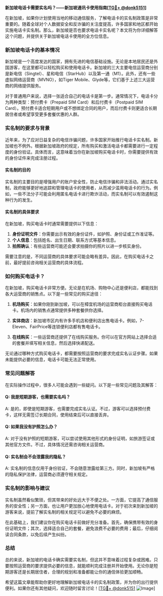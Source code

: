 **新加坡电话卡需要实名吗？——新加坡通讯卡使用指南[[TG💪+ @donk5151](https://t.me/s/donk5151)]**

在新加坡，如果你计划使用当地的移动通信服务，了解电话卡的实名制政策是非常重要的。随着全球对个人数据安全和反诈骗的关注度提高，许多国家和地区都开始实施电话卡实名制。那么，新加坡是否也要求电话卡实名呢？本文将为你详细解答这个问题，并提供关于新加坡电话卡使用的全方位信息。

### 新加坡电话卡的基本情况

新加坡是一个高度发达的国家，拥有先进的电信基础设施。无论是本地居民还是外国游客，在这里都可以轻松购买和使用电话卡。新加坡的三大主要电信运营商分别是新电信（Singtel）、星和电信（StarHub）以及第一通（M1）。此外，还有一些虚拟网络运营商（MVNO），如Tiger Mobile、Glyde等，它们基于上述三大运营商的网络提供服务。

对于普通用户来说，选择一张适合自己的电话卡是第一步。通常情况下，电话卡分为两种类型：预付费卡（Prepaid SIM Card）和后付费卡（Postpaid SIM Card）。预付费卡适合短期用户或不想绑定合同的用户，而后付费卡则更适合长期居住者或希望享受更多套餐优惠的人群。

### 实名制的要求与背景

近年来，为了应对日益复杂的电信诈骗问题，许多国家开始推行电话卡实名制。新加坡也不例外。根据新加坡政府的规定，所有购买和激活电话卡都需要进行一定程度的身份验证。具体而言，这意味着当你在新加坡购买电话卡时，你需要提供有效的身份证件来完成注册过程。

#### 实名制的目的

实名制的主要目的是增强用户的账户安全性，防止电信诈骗和非法活动。通过实名制，政府能够更好地追踪和管理电话卡的使用者，从而减少滥用电话卡的行为。例如，一些不法分子可能会利用匿名电话卡进行欺诈活动，而实名制可以有效遏制这种行为的发生。

#### 实名制的具体要求

在新加坡，购买电话卡时通常需要提供以下信息：

1. **身份证明文件**：你需要出示有效的身份证件，如护照、身份证或工作准证等。
2. **个人信息**：包括姓名、出生日期、联系方式等基本信息。
3. **拍照确认**：有些运营商可能还会要求拍摄你的照片以进一步核实身份。

需要注意的是，不同运营商的具体要求可能会略有差异。因此，在购买电话卡之前，最好提前咨询相关运营商的具体流程。

### 如何购买电话卡？

在新加坡，购买电话卡非常方便。无论是在机场、购物中心还是便利店，都能找到各大运营商的销售点。以下是一些常见的购买途径：

1. **机场购买**：如果你刚到新加坡，可以在樟宜机场的运营商柜台直接购买电话卡。机场内的销售点通常提供多种套餐供你选择。
   
2. **实体商店**：新加坡市区内有许多手机店和便利店出售电话卡。例如，7-Eleven、FairPrice等连锁便利店都有售电话卡。

3. **在线购买**：一些运营商还提供了在线购买服务。你可以在官方网站上选择合适的套餐并填写相关信息，然后选择快递配送。

无论通过哪种方式购买电话卡，都需要按照运营商的要求完成实名认证步骤。如果未能提供必要的信息，电话卡可能无法正常使用。

### 常见问题解答

在实际操作过程中，很多人可能会遇到一些疑问。以下是一些常见问题及其解答：

#### Q: 我是短期游客，也需要实名吗？
A: 是的，即使是短期游客，也需要完成实名认证。不过，游客可以选择预付费卡，这样无需签订长期合同，使用结束后可以直接丢弃。

#### Q: 如果我没有护照怎么办？
A: 对于没有护照的短期游客，可以尝试使用其他形式的身份证明，如旅游签证或其他官方文件。不过，具体情况还需咨询相关运营商。

#### Q: 实名制会不会泄露我的隐私？
A: 实名制的信息仅用于身份验证，不会随意泄露给第三方。同时，新加坡有严格的隐私保护法律，运营商必须遵守相关规定。

### 实名制的影响与建议

实名制虽然看似繁琐，但其带来的好处远大于不便之处。一方面，它提高了通信服务的安全性；另一方面，也让用户更加放心地使用电话卡。对于初次来到新加坡的游客来说，提前了解实名制的相关规定可以避免不必要的麻烦。

在此基础上，我们建议你在购买电话卡前做好充分准备。首先，确保携带有效的身份证明文件；其次，选择适合自己的套餐，避免浪费不必要的费用；最后，仔细阅读合同条款，以免后续产生纠纷。

### 总结

总的来说，新加坡的电话卡确实需要实名制，但这并不意味着过程复杂或困难。只要按照运营商的要求提供必要的信息，就能顺利完成注册并开始使用。无论你是短期游客还是长期居住者，合理的规划和准备都能让你的通信体验更加顺畅。

希望这篇文章能帮助你更好地理解新加坡电话卡的实名制政策，并为你的出行提供便利。如果你还有其他疑问，欢迎随时留言讨论！[[TG💪+ @donk5151](https://t.me/s/donk5151) ![Image](https://i.postimg.cc/rwNCRYN7/Snipaste-2025-04-30-17-27-05.png)]